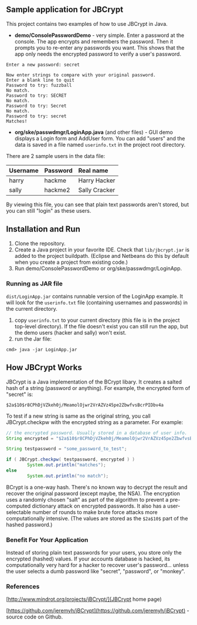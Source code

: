 ## Sample application for JBCrypt

This project contains two examples of how to use JBCrypt in Java.

* **demo/ConsolePasswordDemo** - very simple. Enter a password at the console.  The app encrypts and remembers the password.  Then it prompts you to re-enter any passwords you want.  This shows that the app only needs the encrypted password to verify a user's password.
```shell
Enter a new password: secret

Now enter strings to compare with your original password.
Enter a blank line to quit
Password to try: fuzzball
No match.
Password to try: SECRET
No match.
Password to try: Secret
No match.
Password to try: secret
Matches!
``` 

* **org/ske/passwdmgr/LoginApp.java** (and other files) - GUI demo displays a Login form and AddUser form.  You can add "users" and the data is saved in a file named `userinfo.txt` in the project root directory.  

There are 2 sample users in the data file:

| Username | Password | Real name |
|----------|----------|:----------|
| harry    | hackme   |Harry Hacker |
| sally    | hackme2  |Sally Cracker |

By viewing this file, you can see that plain text passwords aren't stored, but you can still "login" as these users.

## Installation and Run

1. Clone the repository.
2. Create a Java project in your favorite IDE.  Check that `lib/jbcrypt.jar` is added to the project buildpath. (Eclipse and Netbeans do this by default when you create a project from existing code.)
3. Run demo/ConsolePasswordDemo or org/ske/passwdmgr/LoginApp.

### Running as JAR file

`dist/LoginApp.jar` contains runnable version of the LoginApp example.  It will look for the `userinfo.txt` file (containing usernames and passwords) in the current directory.  

1. copy `userinfo.txt` to your current directory (this file is in the project top-level directory).  If the file doesn't exist you can still run the app, but the demo users (hacker and sally) won't exist.
2. run the Jar file:
```shell
cmd> java -jar LoginApp.jar
```

## How JBCrypt Works

JBCrypt is a Java implementation of the BCrypt libary.  It creates a salted hash of a string (password or anything).  For example, the encrypted form of "secret" is:
```
$2a$10$r8CPhDjVZkeh0j/MeamolOjwr2VrAZVz45pe2ZbwfvsBcrPIDbv4a
```
To test if a new string is same as the original string, you call JBCrypt.checkpw with the encrypted string as a parameter.  For example:
```java
// the encrypted password. Usually stored in a database of user info.
String encrypted = "$2a$10$r8CPhDjVZkeh0j/MeamolOjwr2VrAZVz45pe2ZbwfvsBcrPIDbv4a";

String testpassword = "some_password_to_test";

if ( JBCrypt.checkpw( testpassword, encrypted ) ) 
        System.out.println("matches");
else
        System.out.println("no match");
```

BCrypt is a one-way hash. There's no known way to decrypt the result and recover the original password (except maybe, the NSA).  The encryption uses a randomly chosen "salt" as part of the algorithm to prevent a pre-computed dictionary attack on encrypted passwords.  It also has a user-selectable number of rounds to make brute force attacks more computationally intensive. (The values are stored as the `$2a$10$` part of the hashed password.)

### Benefit For Your Application

Instead of storing plain text passwords for your users, you store only the encrypted (hashed) values.  If your accounts database is hacked, its computationally very hard for a hacker to recover user's password... unless the user selects a dumb password like "secret", "password", or "monkey". 

### References

[http://www.mindrot.org/projects/jBCrypt/](JBCrypt home page)

[https://github.com/jeremyh/jBCrypt](https://github.com/jeremyh/jBCrypt) - source code on Github.
